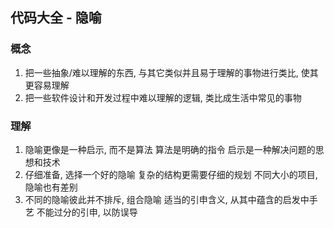 ## 代码大全 - 隐喻

### 概念
1. 把一些抽象/难以理解的东西, 与其它类似并且易于理解的事物进行类比, 使其更容易理解
2. 把一些软件设计和开发过程中难以理解的逻辑, 类比成生活中常见的事物

### 理解
1. 隐喻更像是一种启示, 而不是算法 
算法是明确的指令
启示是一种解决问题的思想和技术
2. 仔细准备, 选择一个好的隐喻
复杂的结构更需要仔细的规划
不同大小的项目, 隐喻也有差别
3. 不同的隐喻彼此并不排斥, 组合隐喻
适当的引申含义, 从其中蕴含的启发中手艺
不能过分的引申, 以防误导
